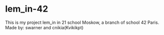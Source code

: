 # lem_in-42
This is my project lem_in in 21 school Moskow, a branch of school 42 Paris.
Made by: swarner and cnikia(Kvikikpt)
